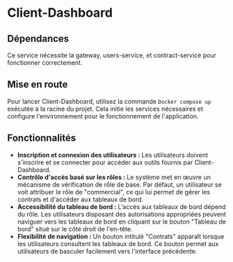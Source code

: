 # Client-Dashboard

## Dépendances
Ce service nécessite la gateway, users-service, et contract-service pour fonctionner correctement.

## Mise en route
Pour lancer Client-Dashboard, utilisez la commande `Docker compose up` exécutée à la racine du projet. Cela initie les services nécessaires et configure l'environnement pour le fonctionnement de l'application.

## Fonctionnalités
- **Inscription et connexion des utilisateurs :** Les utilisateurs doivent s'inscrire et se connecter pour accéder aux outils fournis par Client-Dashboard.
- **Contrôle d'accès basé sur les rôles :** Le système met en œuvre un mécanisme de vérification de rôle de base. Par défaut, un utilisateur se voit attribuer le rôle de "commercial", ce qui lui permet de gérer les contrats et d'accéder aux tableaux de bord.
- **Accessibilité du tableau de bord :** L'accès aux tableaux de bord dépend du rôle. Les utilisateurs disposant des autorisations appropriées peuvent naviguer vers les tableaux de bord en cliquant sur le bouton "Tableau de bord" situé sur le côté droit de l'en-tête.
- **Flexibilité de navigation :** Un bouton intitulé "Contrats" apparaît lorsque les utilisateurs consultent les tableaux de bord. Ce bouton permet aux utilisateurs de basculer facilement vers l'interface précédente.
